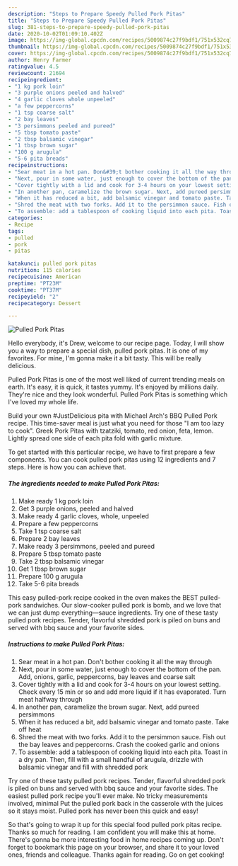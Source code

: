 ```yaml
---
description: "Steps to Prepare Speedy Pulled Pork Pitas"
title: "Steps to Prepare Speedy Pulled Pork Pitas"
slug: 381-steps-to-prepare-speedy-pulled-pork-pitas
date: 2020-10-02T01:09:10.402Z
image: https://img-global.cpcdn.com/recipes/5009874c27f9bdf1/751x532cq70/pulled-pork-pitas-recipe-main-photo.jpg
thumbnail: https://img-global.cpcdn.com/recipes/5009874c27f9bdf1/751x532cq70/pulled-pork-pitas-recipe-main-photo.jpg
cover: https://img-global.cpcdn.com/recipes/5009874c27f9bdf1/751x532cq70/pulled-pork-pitas-recipe-main-photo.jpg
author: Henry Farmer
ratingvalue: 4.5
reviewcount: 21694
recipeingredient:
- "1 kg pork loin"
- "3 purple onions peeled and halved"
- "4 garlic cloves whole unpeeled"
- "a few peppercorns"
- "1 tsp coarse salt"
- "2 bay leaves"
- "3 persimmons peeled and pureed"
- "5 tbsp tomato paste"
- "2 tbsp balsamic vinegar"
- "1 tbsp brown sugar"
- "100 g arugula"
- "5-6 pita breads"
recipeinstructions:
- "Sear meat in a hot pan. Don&#39;t bother cooking it all the way through"
- "Next, pour in some water, just enough to cover the bottom of the pan. Add, onions, garlic, peppercorns, bay leaves and coarse salt"
- "Cover tightly with a lid and cook for 3-4 hours on your lowest setting. Check every 15 min or so and add more liquid if it has evaporated. Turn meat halfway through"
- "In another pan, caramelize the brown sugar. Next, add pureed persimmons"
- "When it has reduced a bit, add balsamic vinegar and tomato paste. Take off heat"
- "Shred the meat with two forks. Add it to the persimmon sauce. Fish out the bay leaves and peppercorns. Crash the cooked garlic and onions"
- "To assemble: add a tablespoon of cooking liquid into each pita. Toast in a dry pan. Then, fill with a small handful of arugula, drizzle with balsamic vinegar and fill with shredded pork"
categories:
- Recipe
tags:
- pulled
- pork
- pitas

katakunci: pulled pork pitas 
nutrition: 115 calories
recipecuisine: American
preptime: "PT23M"
cooktime: "PT37M"
recipeyield: "2"
recipecategory: Dessert

---
```



![Pulled Pork Pitas](https://img-global.cpcdn.com/recipes/5009874c27f9bdf1/751x532cq70/pulled-pork-pitas-recipe-main-photo.jpg)

Hello everybody, it's Drew, welcome to our recipe page. Today, I will show you a way to prepare a special dish, pulled pork pitas. It is one of my favorites. For mine, I'm gonna make it a bit tasty. This will be really delicious.

Pulled Pork Pitas is one of the most well liked of current trending meals on earth. It's easy, it is quick, it tastes yummy. It's enjoyed by millions daily. They're nice and they look wonderful. Pulled Pork Pitas is something which I've loved my whole life.

Build your own #JustDelicious pita with Michael Arch&#39;s BBQ Pulled Pork recipe. This time-saver meal is just what you need for those &#34;I am too lazy to cook&#34;. Greek Pork Pitas with tzatziki, tomato, red onion, feta, lemon. Lightly spread one side of each pita fold with garlic mixture.


To get started with this particular recipe, we have to first prepare a few components. You can cook pulled pork pitas using 12 ingredients and 7 steps. Here is how you can achieve that.

<!--inarticleads1-->

##### The ingredients needed to make Pulled Pork Pitas:

1. Make ready 1 kg pork loin
1. Get 3 purple onions, peeled and halved
1. Make ready 4 garlic cloves, whole, unpeeled
1. Prepare a few peppercorns
1. Take 1 tsp coarse salt
1. Prepare 2 bay leaves
1. Make ready 3 persimmons, peeled and pureed
1. Prepare 5 tbsp tomato paste
1. Take 2 tbsp balsamic vinegar
1. Get 1 tbsp brown sugar
1. Prepare 100 g arugula
1. Take 5-6 pita breads


This easy pulled-pork recipe cooked in the oven makes the BEST pulled-pork sandwiches. Our slow-cooker pulled pork is bomb, and we love that we can just dump everything—sauce ingredients. Try one of these tasty pulled pork recipes. Tender, flavorful shredded pork is piled on buns and served with bbq sauce and your favorite sides. 

<!--inarticleads2-->

##### Instructions to make Pulled Pork Pitas:

1. Sear meat in a hot pan. Don&#39;t bother cooking it all the way through
1. Next, pour in some water, just enough to cover the bottom of the pan. Add, onions, garlic, peppercorns, bay leaves and coarse salt
1. Cover tightly with a lid and cook for 3-4 hours on your lowest setting. Check every 15 min or so and add more liquid if it has evaporated. Turn meat halfway through
1. In another pan, caramelize the brown sugar. Next, add pureed persimmons
1. When it has reduced a bit, add balsamic vinegar and tomato paste. Take off heat
1. Shred the meat with two forks. Add it to the persimmon sauce. Fish out the bay leaves and peppercorns. Crash the cooked garlic and onions
1. To assemble: add a tablespoon of cooking liquid into each pita. Toast in a dry pan. Then, fill with a small handful of arugula, drizzle with balsamic vinegar and fill with shredded pork


Try one of these tasty pulled pork recipes. Tender, flavorful shredded pork is piled on buns and served with bbq sauce and your favorite sides. The easiest pulled pork recipe you&#39;ll ever make. No tricky measurements involved, minimal Put the pulled pork back in the casserole with the juices so it stays moist. Pulled pork has never been this quick and easy! 

So that's going to wrap it up for this special food pulled pork pitas recipe. Thanks so much for reading. I am confident you will make this at home. There's gonna be more interesting food in home recipes coming up. Don't forget to bookmark this page on your browser, and share it to your loved ones, friends and colleague. Thanks again for reading. Go on get cooking!
